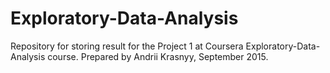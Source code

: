 # Exploratory-Data-Analysis
Repository for storing  result for the Project 1 at Coursera Exploratory-Data-Analysis course.
Prepared by Andrii Krasnyy, September 2015.

